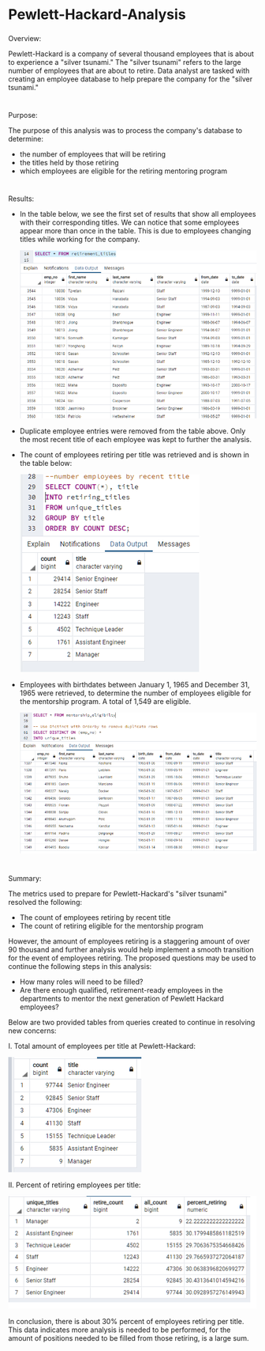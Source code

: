 # Pewlett-Hackard-Analysis

###

Overview:

Pewlett-Hackard is a company of several thousand employees that is about to experience a "silver tsunami." The "silver tsunami" refers to the large number of employees that are about to retire.  Data analyst are tasked with creating an employee database to help prepare the company for the "silver tsunami."

#

Purpose:

The purpose of this analysis was to process the company's database to determine:
- the number of employees that will be retiring
- the titles held by those retiring
- which employees are eligible for the retiring mentoring program

#


Results:

- In the table below, we see the first set of results that show all employees with their corresponding titles. We can notice that some employees appear more than once in the table. This is due to employees changing titles while working for the company.


   

    ![retired_count](Resources/title_dup.PNG)



- Duplicate employee entries were removed from the table above.  Only the most recent title of each employee was kept to further the analysis. 
  
- The count of employees retiring per title was retrieved and is shown in the table below:
  
  ![retired_count](Resources/retired_count.PNG)



 - Employees with birthdates between January 1, 1965 and December 31, 1965 were retrieved, to determine the number of employees eligible for the mentorship program. A total of 1,549 are eligible.

  
   ![retired_count](Resources/mentorship_elgibil.PNG)




#
Summary:

The metrics used to prepare for Pewlett-Hackard's "silver tsunami" resolved the following:

- The count of employees retiring by recent title
- The count of retiring eligible for the mentorship program 

However, the amount of employees retiring is a staggering amount of over 90 thousand and further analysis would help implement a smooth transition for the event of employees retiring. 
The proposed questions may be used to continue the following steps in this analysis: 

- How many roles will need to be filled?
- Are there enough qualified, retirement-ready employees in the departments to mentor the next generation of Pewlett Hackard employees?

Below are two provided tables from queries created to continue in resolving new concerns:

I. Total amount of employees per title at Pewlett-Hackard:

![retired_count](Resources/total_employees.PNG)

II. Percent of retiring employees per title:

![retired_count](Resources/percent_retiring.PNG)

In conclusion, there is about 30% percent of employees retiring per title. This data indicates more analysis is needed to be performed, for the amount of positions needed to be filled from those retiring, is a large sum. 
